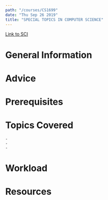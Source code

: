 ```yaml
---
path: "/courses/CS1699"
date: "Thu Sep 26 2019"
title: "SPECIAL TOPICS IN COMPUTER SCIENCE"
---
```

[Link to SCI]("http://courses.sci.pitt.edu/courses/courses/view/CS-1699")

# General Information

# Advice


# Prerequisites
<!-- PREREQ_REPLACEMENT (Do not remove) -->

<!-- END PREREQ_REPLACEMENT (Do not remove) -->
# Topics Covered
	- 
	-
	-
# Workload

<!-- TESTIMONIALS
# Testimonials
This gets replaced with Gatsby, its
data comes from Google Sheets for easier
editing!
-->

# Resources
